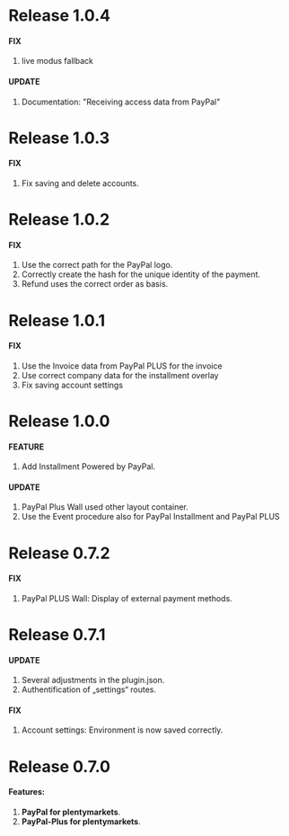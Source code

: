 # Release 1.0.4

#### FIX
1. live modus fallback 

#### UPDATE
1. Documentation: "Receiving access data from PayPal" 

# Release 1.0.3

#### FIX
1. Fix saving and delete accounts.

# Release 1.0.2

#### FIX
1. Use the correct path for the PayPal logo.
2. Correctly create the hash for the unique identity of the payment.
3. Refund uses the correct order as basis.

# Release 1.0.1

#### FIX
1. Use the Invoice data from PayPal PLUS for the invoice
2. Use correct company data for the installment overlay
3. Fix saving account settings

# Release 1.0.0

#### FEATURE
1. Add Installment Powered by PayPal.

#### UPDATE
1. PayPal Plus Wall used other layout container.
2. Use the Event procedure also for PayPal Installment and PayPal PLUS

# Release 0.7.2

#### FIX
1. PayPal PLUS Wall: Display of external payment methods.

# Release 0.7.1

#### UPDATE
1. Several adjustments in the plugin.json.
2. Authentification of „settings“ routes.

#### FIX
1. Account settings: Environment is now saved correctly.

# Release 0.7.0

#### Features:
  
1. **PayPal for plentymarkets**.
2. **PayPal-Plus for plentymarkets**.